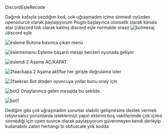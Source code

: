 DiscordEşleRecode

Dağınık kafayla yazdığım kod, çok uğraşmadım içime sinmedi oyüzden opensource olarak paylaşıyorum
Plugin başlayınca otomatik olarak kanala atar (/discord link olarak kalmış discord eşle normalde orası)
![botmesaj](https://github.com/user-attachments/assets/2aaa8a27-08ef-43b3-bac5-da32b54b73eb)
/discord eşle

![esleme](https://github.com/user-attachments/assets/f4477719-2e6e-4a8c-9a60-11e1894c5698)
Butona basınca çıkan menü

![eslememenu](https://github.com/user-attachments/assets/07e8d132-a885-429d-aa5b-39c2a1e98716)
Eşleme başarılı mesajı benzeri oyunada geliyor

![eslendi](https://github.com/user-attachments/assets/2f19b385-0567-4995-91ea-c6be5696eaa1)
2 Aşama AÇ/KAPAT

![2faackapa](https://github.com/user-attachments/assets/4673eae3-ec04-425e-b424-f4bc43f4939a)
2 Aşama aktifse her girişte doğrulama ister

![2faekran](https://github.com/user-attachments/assets/70df0b00-8248-49b0-85b0-c96e2cd3e7e5)
Bot dmden oyuncuya yollar bunu onay için

![bot2](https://github.com/user-attachments/assets/f7ada6b7-edb5-4740-a73f-0ad0ec976866)
Onaylanınca gelen mesajda bu şekilde.

![bot1](https://github.com/user-attachments/assets/8aabce9b-b5ec-4e40-8a8d-1ec804841c51)


Dediğim gibi çok uğraşmadım sorunlar olabilir gelişmesine destek vermek istiyorsanız yorumlarda isteklerinizi yapın eklerim boş vakitlerimde
çok içime sinmediği için open source olarak paylaşıyorum güvenmeyen kendi derleyip kullanabilir zaten herhangi bi obfuscate yok kodda
